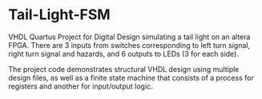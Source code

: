# Tail-Light-FSM
VHDL Quartus Project for Digital Design simulating a tail light on an altera FPGA. There are 3 inputs from switches corresponding to left turn signal, right turn signal and hazards, and 6 outputs to LEDs (3 for each side).

The project code demonstrates structural VHDL design using multiple design files, as well as a finite state machine that consists of a process for registers and another for input/output logic.
